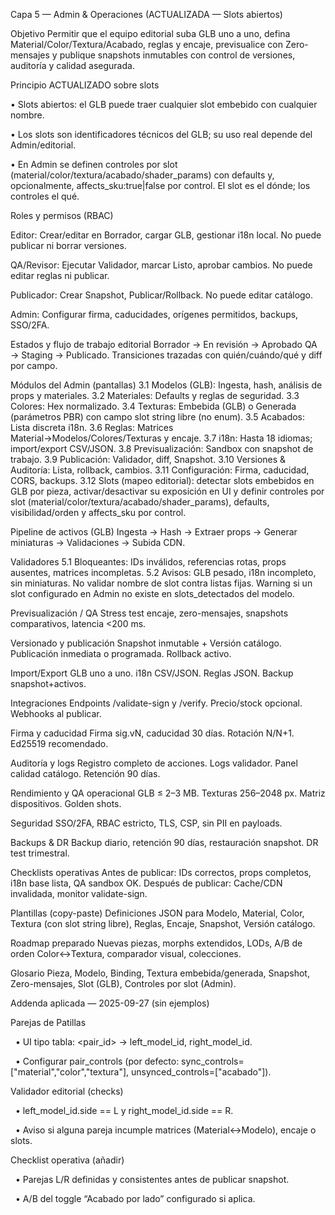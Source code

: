 Capa 5 — Admin \& Operaciones (ACTUALIZADA — Slots abiertos)

Objetivo Permitir que el equipo editorial suba GLB uno a uno, defina Material/Color/Textura/Acabado, reglas y encaje, previsualice con Zero-mensajes y publique snapshots inmutables con control de versiones, auditoría y calidad asegurada.

Principio ACTUALIZADO sobre slots

• Slots abiertos: el GLB puede traer cualquier slot embebido con cualquier nombre.

• Los slots son identificadores técnicos del GLB; su uso real depende del Admin/editorial.

• En Admin se definen controles por slot (material/color/textura/acabado/shader\_params) con defaults y, opcionalmente, affects\_sku:true|false por control. El slot es el dónde; los controles el qué.

Roles y permisos (RBAC)

Editor: Crear/editar en Borrador, cargar GLB, gestionar i18n local. No puede publicar ni borrar versiones.

QA/Revisor: Ejecutar Validador, marcar Listo, aprobar cambios. No puede editar reglas ni publicar.

Publicador: Crear Snapshot, Publicar/Rollback. No puede editar catálogo.

Admin: Configurar firma, caducidades, orígenes permitidos, backups, SSO/2FA.

Estados y flujo de trabajo editorial Borrador → En revisión → Aprobado QA → Staging → Publicado. Transiciones trazadas con quién/cuándo/qué y diff por campo.

Módulos del Admin (pantallas) 3.1 Modelos (GLB): Ingesta, hash, análisis de props y materiales. 3.2 Materiales: Defaults y reglas de seguridad. 3.3 Colores: Hex normalizado. 3.4 Texturas: Embebida (GLB) o Generada (parámetros PBR) con campo slot string libre (no enum). 3.5 Acabados: Lista discreta i18n. 3.6 Reglas: Matrices Material→Modelos/Colores/Texturas y encaje. 3.7 i18n: Hasta 18 idiomas; import/export CSV/JSON. 3.8 Previsualización: Sandbox con snapshot de trabajo. 3.9 Publicación: Validador, diff, Snapshot. 3.10 Versiones \& Auditoría: Lista, rollback, cambios. 3.11 Configuración: Firma, caducidad, CORS, backups. 3.12 Slots (mapeo editorial): detectar slots embebidos en GLB por pieza, activar/desactivar su exposición en UI y definir controles por slot (material/color/textura/acabado/shader\_params), defaults, visibilidad/orden y affects\_sku por control.

Pipeline de activos (GLB) Ingesta → Hash → Extraer props → Generar miniaturas → Validaciones → Subida CDN.

Validadores 5.1 Bloqueantes: IDs inválidos, referencias rotas, props ausentes, matrices incompletas. 5.2 Avisos: GLB pesado, i18n incompleto, sin miniaturas. No validar nombre de slot contra listas fijas. Warning si un slot configurado en Admin no existe en slots\_detectados del modelo.

Previsualización / QA Stress test encaje, zero-mensajes, snapshots comparativos, latencia <200 ms.

Versionado y publicación Snapshot inmutable + Versión catálogo. Publicación inmediata o programada. Rollback activo.

Import/Export GLB uno a uno. i18n CSV/JSON. Reglas JSON. Backup snapshot+activos.

Integraciones Endpoints /validate-sign y /verify. Precio/stock opcional. Webhooks al publicar.

Firma y caducidad Firma sig.vN, caducidad 30 días. Rotación N/N+1. Ed25519 recomendado.

Auditoría y logs Registro completo de acciones. Logs validador. Panel calidad catálogo. Retención 90 días.

Rendimiento y QA operacional GLB ≤ 2–3 MB. Texturas 256–2048 px. Matriz dispositivos. Golden shots.

Seguridad SSO/2FA, RBAC estricto, TLS, CSP, sin PII en payloads.

Backups \& DR Backup diario, retención 90 días, restauración snapshot. DR test trimestral.

Checklists operativas Antes de publicar: IDs correctos, props completos, i18n base lista, QA sandbox OK. Después de publicar: Cache/CDN invalidada, monitor validate-sign.

Plantillas (copy-paste) Definiciones JSON para Modelo, Material, Color, Textura (con slot string libre), Reglas, Encaje, Snapshot, Versión catálogo.

Roadmap preparado Nuevas piezas, morphs extendidos, LODs, A/B de orden Color↔Textura, comparador visual, colecciones.

Glosario Pieza, Modelo, Binding, Textura embebida/generada, Snapshot, Zero-mensajes, Slot (GLB), Controles por slot (Admin).



Addenda aplicada — 2025-09-27 (sin ejemplos)

Parejas de Patillas

&nbsp;   • UI tipo tabla: <pair\_id> → left\_model\_id, right\_model\_id.

&nbsp;   • Configurar pair\_controls (por defecto: sync\_controls=\["material","color","textura"], unsynced\_controls=\["acabado"]).

Validador editorial (checks)

&nbsp;   • left\_model\_id.side == L y right\_model\_id.side == R.

&nbsp;   • Aviso si alguna pareja incumple matrices (Material↔Modelo), encaje o slots.

Checklist operativa (añadir)

&nbsp;   • Parejas L/R definidas y consistentes antes de publicar snapshot.

&nbsp;   • A/B del toggle “Acabado por lado” configurado si aplica.

